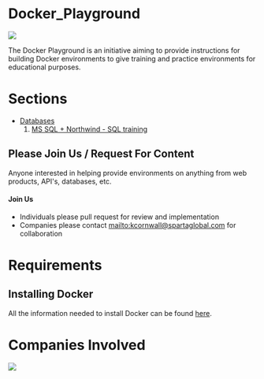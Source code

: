 # Docker_Playground

![](https://upload.wikimedia.org/wikipedia/commons/thumb/4/4e/Docker_%28container_engine%29_logo.svg/2000px-Docker_%28container_engine%29_logo.svg.png)

The Docker Playground is an initiative aiming to provide instructions for building Docker environments to give training and practice environments for educational purposes.

# Sections

* [Databases](https://github.com/spartaglobal/Docker_Playground/tree/master/Databases)
    1. [MS SQL + Northwind - SQL training](https://github.com/spartaglobal/Docker_Playground/tree/master/Databases/MSSQL_Northwind)


## Please Join Us / Request For Content

Anyone interested in helping provide environments on anything from web products, API's, databases, etc.

#### Join Us

* Individuals please pull request for review and implementation
* Companies please contact <mailto:kcornwall@spartaglobal.com> for collaboration


# Requirements

## Installing Docker

All the information needed to install Docker can be found [here](https://docs.docker.com/install/). 




# Companies Involved

![](https://www.gradjobs.co.uk/documents/company-logo/647-sparta-new-branding-1351.jpg)